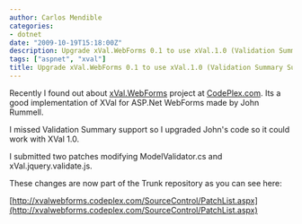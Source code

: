 ```yaml
---
author: Carlos Mendible
categories:
- dotnet
date: "2009-10-19T15:18:00Z"
description: Upgrade xVal.WebForms 0.1 to use xVal.1.0 (Validation Summary Support)
tags: ["aspnet", "xval"]
title: Upgrade xVal.WebForms 0.1 to use xVal.1.0 (Validation Summary Support)
---
```

Recently I found out about [xVal.WebForms](http://xvalwebforms.codeplex.com/) project at [CodePlex.com](http://codeplex.com). Its a good implementation of XVal for ASP.Net WebForms made by John Rummell.

I missed Validation Summary support so I upgraded John's code so it could work with XVal 1.0.

I submitted two patches modifying ModelValidator.cs and xVal.jquery.validate.js.

These changes are now part of the Trunk repository as you can see here:
  
[http://xvalwebforms.codeplex.com/SourceControl/PatchList.aspx](http://xvalwebforms.codeplex.com/SourceControl/PatchList.aspx)